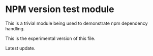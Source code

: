 # NPM version test module

This is a trivial module being used to demonstrate npm dependency handling.

This is the experimental version of this file.

Latest update.